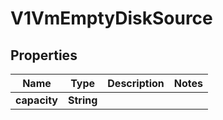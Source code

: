 # V1VmEmptyDiskSource

## Properties
Name | Type | Description | Notes
------------ | ------------- | ------------- | -------------
**capacity** | **String** |  | 
